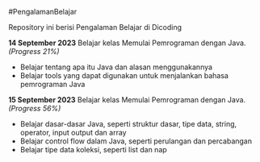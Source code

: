 #PengalamanBelajar

Repository ini berisi Pengalaman Belajar di Dicoding

**14 September 2023**           Belajar kelas Memulai Pemrograman dengan Java. *(Progress 21%)*
- Belajar tentang apa itu Java dan alasan menggunakannya
- Belajar tools yang dapat digunakan untuk menjalankan bahasa pemrograman Java

**15 September 2023**           Belajar kelas Memulai Pemrograman dengan Java. *(Progress 56%)*
- Belajar dasar-dasar Java, seperti struktur dasar, tipe data, string, operator, input output dan array
- Belajar control flow dalam Java, seperti perulangan dan percabangan
- Belajar tipe data koleksi, seperti list dan nap 
